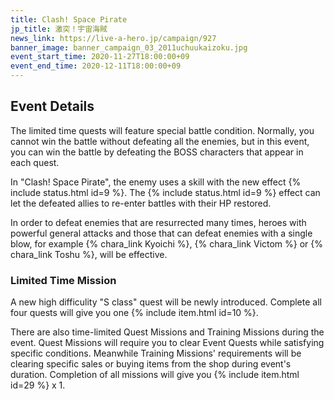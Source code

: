 ```yaml
---
title: Clash! Space Pirate
jp_title: 激突！宇宙海賊
news_link: https://live-a-hero.jp/campaign/927
banner_image: banner_campaign_03_2011uchuukaizoku.jpg 
event_start_time: 2020-11-27T18:00:00+09
event_end_time: 2020-12-11T18:00:00+09
---
```


## Event Details

The limited time quests will feature special battle condition. Normally, you cannot win the battle without defeating all the enemies, but in this event, you can win the battle by defeating the BOSS characters that appear in each quest.

In "Clash! Space Pirate", the enemy uses a skill with the new effect {% include status.html id=9 %}.
The {% include status.html id=9 %} effect can let the defeated allies to re-enter battles with their HP restored.

In order to defeat enemies that are resurrected many times, heroes with powerful general attacks and those that can defeat enemies with a single blow, for example {% chara_link Kyoichi %}, {% chara_link Victom %} or {% chara_link Toshu %}, will be effective.

### Limited Time Mission

A new high difficulity "S class" quest will be newly introduced. Complete all four quests will give you one {% include item.html id=10 %}.

There are also time-limited Quest Missions and Training Missions during the event. Quest Missions will require you to clear Event Quests while satisfying specific conditions. Meanwhile Training Missions' requirements will be clearing specific sales or buying items from the shop during event's duration. Completion of all missions will give you {% include item.html id=29 %} x 1.
